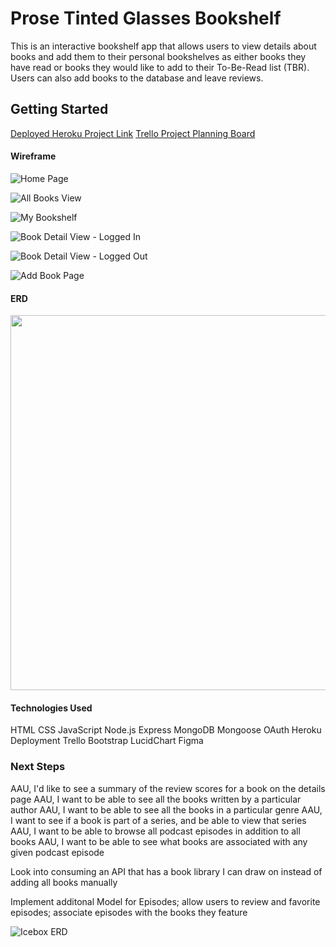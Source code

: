 # Prose Tinted Glasses Bookshelf

This is an interactive bookshelf app that allows users to view details about books and add them to their personal bookshelves as either books they have read or books they would like to add to their To-Be-Read list (TBR). Users can also add books to the database and leave reviews.

## Getting Started 

[Deployed Heroku Project Link](https://prose-tinted-glasses-bookshelf.herokuapp.com/books)
[Trello Project Planning Board](https://trello.com/b/wgyZoIcn/seir-project-2)

#### Wireframe

![Home Page](https://user-images.githubusercontent.com/32117930/163277708-c0cefc9e-ebd5-48dc-b9f8-3458171b724c.png)

![All Books View](https://user-images.githubusercontent.com/32117930/163277953-96ed2c64-1a4a-4ae9-964a-0206e7639eac.png)

![My Bookshelf](https://user-images.githubusercontent.com/32117930/163277778-084f1025-2433-4ad5-96b4-eb5e70ae1d8a.png)

![Book Detail View - Logged In](https://user-images.githubusercontent.com/32117930/163277793-fe026674-ecd0-41b8-bed2-f7c7accef54d.png)

![Book Detail View - Logged Out](https://user-images.githubusercontent.com/32117930/163277803-953e83a3-33ce-4083-9eab-3d9bc9cc551c.png)

![Add Book Page](https://user-images.githubusercontent.com/32117930/163277811-ac8da684-b420-4200-9c5c-1dcf9b0db413.png)

#### ERD
<img src="https://trello.com/1/cards/624f63e026266f7d6b2c8f6a/attachments/624f63e026266f7d6b2c8f7f/previews/624f63e126266f7d6b2c8f8d/download/Screen_Shot_2022-04-07_at_5.21.02_PM.png" width="600">

#### Technologies Used
HTML
CSS
JavaScript
Node.js
Express
MongoDB
Mongoose
OAuth
Heroku Deployment
Trello
Bootstrap
LucidChart
Figma

### Next Steps

AAU, I'd like to see a summary of the review scores for a book on the details page
AAU, I want to be able to see all the books written by a particular author
AAU, I want to be able to see all the books in a particular genre
AAU, I want to see if a book is part of a series, and be able to view that series
AAU, I want to be able to browse all podcast episodes in addition to all books
AAU, I want to be able to see what books are associated with any given podcast episode

Look into consuming an API that has a book library I can draw on instead of adding all books manually

Implement additonal Model for Episodes; allow users to review and favorite episodes; associate episodes with the books they feature

![Icebox ERD](https://user-images.githubusercontent.com/32117930/163592856-1ef9e6db-df24-4dda-b2ae-5fbf89a27866.png)

